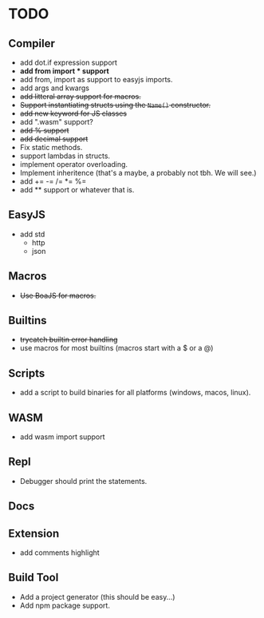 # TODO

## Compiler
- add dot.if expression support
- **add from import * support**
- add from, import as support to easyjs imports.
- add args and kwargs
- ~~add litteral array support for macros.~~
- ~~Support instantiating structs using the `Name()` constructor.~~
- ~~add new keyword for JS classes~~
- add ".wasm" support?
- ~~add % support~~
- ~~add decimal support~~
- Fix static methods.
- support lambdas in structs.
- implement operator overloading.
- Implement inheritence (that's a maybe, a probably not tbh. We will see.)
- add += -= /= *= %= 
- add ** support or whatever that is.

## EasyJS
- add std
    - http
    - json

## Macros
- ~~Use BoaJS for macros.~~

## Builtins
- ~~trycatch builtin error handling~~
- use macros for most builtins (macros start with a $ or a @)

## Scripts
- add a script to build binaries for all platforms (windows, macos, linux).

## WASM
- add wasm import support

## Repl
- Debugger should print the statements.

## Docs

## Extension
- add comments highlight

## Build Tool
- Add a project generator (this should be easy...)
- Add npm package support.